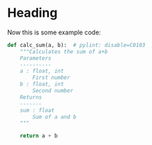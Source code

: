 # Heading

Now this is some example code:
```py
def calc_sum(a, b):  # pylint: disable=C0103
    """Calculates the sum of a+b
    Parameters
    ----------
    a : float, int
        First number
    b : float, int
        Second number
    Returns
    -------
    sum : float
        Sum of a and b
    """

    return a + b
```
